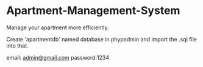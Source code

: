 # Apartment-Management-System
Manage your apartment more efficiently.

Create 'apartmentdb' named database in phypadmin
and import the .sql file into that.

email: admin@gmail.com
password:1234


